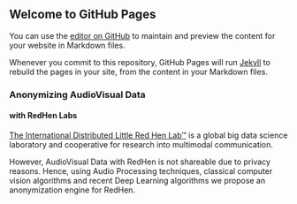 ## Welcome to GitHub Pages

You can use the [editor on GitHub](https://github.com/yashkhasbage25/AnonymizingAudioVisualData/edit/gh-pages/index.md) to maintain and preview the content for your website in Markdown files.

Whenever you commit to this repository, GitHub Pages will run [Jekyll](https://jekyllrb.com/) to rebuild the pages in your site, from the content in your Markdown files.

### Anonymizing AudioVisual Data 
#### with RedHen Labs

[The International Distributed Little Red Hen Lab™](https://www.redhenlab.org/) is a global big data science laboratory and cooperative for research into multimodal communication. 

However, AudioVisual Data with RedHen is not shareable due to privacy reasons. Hence, using Audio Processing techniques, classical computer vision algorithms and recent Deep Learning algorithms we propose an anonymization engine for RedHen. 


